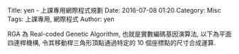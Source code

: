 Title: yen - 上課專用網際程式規劃
Date: 2016-07-08 01:20
Category: Misc
Tags: 上課專用, 網際程式
Author: yen

RGA 為 Real-coded Genetic Algorithm, 也就是實數編碼基因演算法, 以下為平面四連桿機構, 令其移動桿三角形頂點通過特定的 10 個座標點的尺寸合成運算.

<!-- PELICAN_END_SUMMARY -->
